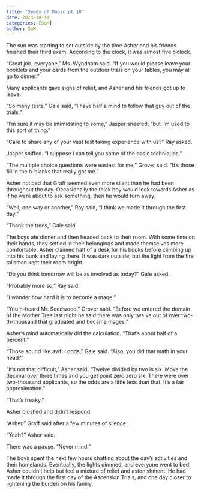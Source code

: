 ```yaml
---
title: "Seeds of Magic pt 18"
date: 2023-10-18
categories: [SoM]
author: SoM
---
```


The sun was starting to set outside by the time Asher and his friends finished their third exam. According to the clock, it was almost five o’clock.

“Great job, everyone,” Ms. Wyndham said. “If you would please leave your booklets and your cards from the outdoor trials on your tables, you may all go to dinner.”

Many applicants gave sighs of relief, and Asher and his friends got up to leave.

“So many tests,” Gale said, “I have half a mind to follow that guy out of the trials.”

“I’m sure it may be intimidating to some,” Jasper sneered, “but I’m used to this sort of thing.”

“Care to share any of your vast test taking experience with us?” Ray asked.

Jasper sniffed. “I suppose I can tell you some of the basic techniques.”

“The multiple choice questions were easiest for me,” Grover said. “It’s those fill in the b-blanks that really got me.”

Asher noticed that Graff seemed even more silent than he had been throughout the day. Occasionally the thick boy would look towards Asher as if he were about to ask something, then he would turn away.

“Well, one way or another,” Ray said, “I think we made it through the first day.”

“Thank the trees,” Gale said.

The boys ate dinner and then headed back to their room. With some time on their hands, they settled in their belongings and made themselves more comfortable. Asher claimed half of a desk for his books before climbing up into his bunk and laying there. It was dark outside, but the light from the fire talisman kept their room bright.

“Do you think tomorrow will be as involved as today?” Gale asked.

“Probably more so,” Ray said.

“I wonder how hard it is to become a mage.”

“You h-heard Mr. Seedwood,” Grover said. “Before we entered the domain of the Mother Tree last night he said there was only twelve out of over two-th-thousand that graduated and became mages.”

Asher’s mind automatically did the calculation. “That’s about half of a percent.”

“Those sound like awful odds,” Gale said. “Also, you did that math in your head?”

“It’s not that difficult,” Asher said. “Twelve divided by two is six. Move the decimal over three times and you get point zero zero six. There were over two-thousand applicants, so the odds are a little less than that. It’s a fair approximation.”

“That’s freaky.”

Asher blushed and didn’t respond.

“Asher,” Graff said after a few minutes of silence.

“Yeah?” Asher said.

There was a pause. “Never mind.”

The boys spent the next few hours chatting about the day’s activities and their homelands. Eventually, the lights dimmed, and everyone went to bed. Asher couldn’t help but feel a mixture of relief and astonishment. He had made it through the first day of the Ascension Trials, and one day closer to lightening the burden on his family.
